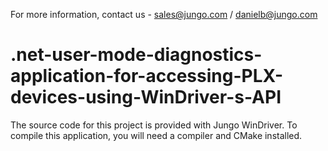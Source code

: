 For more information, contact us - sales@jungo.com / danielb@jungo.com

# .net-user-mode-diagnostics-application-for-accessing-PLX-devices-using-WinDriver-s-API
The source code for this project is provided with Jungo WinDriver. To compile this application, you will need a compiler and CMake installed.
